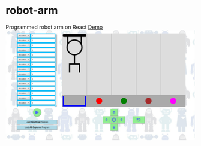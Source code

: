 # robot-arm
Programmed robot arm on React
[Demo](http://r47717.bget.ru/robot-arm/)
![Pic](robot-arm.png)
